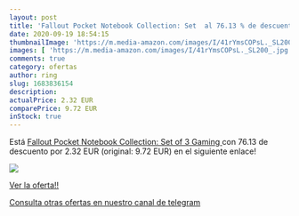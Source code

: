 ```yaml
---
layout: post
title: 'Fallout Pocket Notebook Collection: Set  al 76.13 % de descuento'
date: 2020-09-19 18:54:15
thumbnailImage: 'https://m.media-amazon.com/images/I/41rYmsCOPsL._SL200_.jpg'
images: [ 'https://m.media-amazon.com/images/I/41rYmsCOPsL._SL200_.jpg' ]
comments: true
category: ofertas
author: ring
slug: 1683836154
description:
actualPrice: 2.32 EUR
comparePrice: 9.72 EUR
inStock: true
---
```


Está [Fallout Pocket Notebook Collection: Set of 3  Gaming ](https://www.amazon.com/dp/1683836154/?tag=redken08-20) con 76.13 de descuento por 2.32 EUR (original: 9.72 EUR) en el siguiente enlace!

[![](https://m.media-amazon.com/images/I/41rYmsCOPsL._SL200_.jpg)](https://www.amazon.com/dp/1683836154/?tag=redken08-20)

[Ver la oferta!!](https://www.amazon.com/dp/1683836154/?tag=redken08-20)

[Consulta otras ofertas en nuestro canal de telegram](https://t.me/s/ofertas25)
